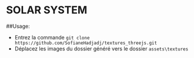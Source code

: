 # SOLAR SYSTEM

##Usage:

* Entrez la commande `git clone https://github.com/SofianeHadjadj/textures_threejs.git`
* Déplacez les images du dossier généré vers le dossier `assets\textures`
